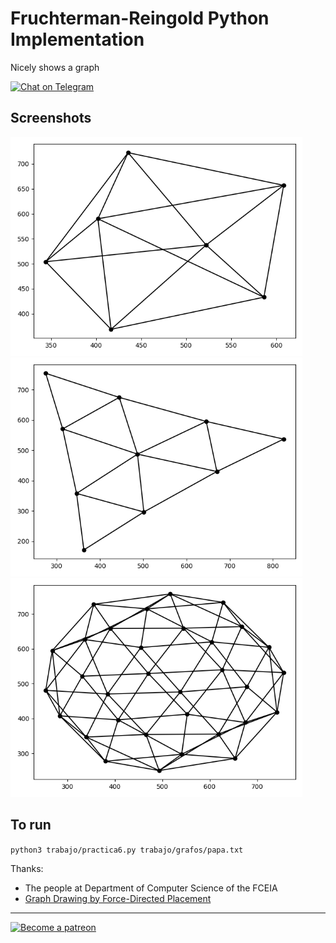 # Fruchterman-Reingold Python Implementation

Nicely shows a graph

[![Chat on Telegram](https://img.shields.io/badge/Chat%20on-Telegram-brightgreen.svg)](https://t.me/EmmanuelsApps)  

## Screenshots
<img src="graph1.png" height="350" /><img src="graph2.png" height="350" /><img src="graph3.png" height="350" />
 
## To run
`python3 trabajo/practica6.py trabajo/grafos/papa.txt`
 
Thanks:
* The people at Department of Computer Science of the FCEIA
* [Graph Drawing by Force-Directed Placement](https://dcc.fceia.unr.edu.ar/sites/default/files/uploads/materias/fruchterman.pdf)
----
<a class="imgpatreon" href="https://www.patreon.com/emmanuelmess" target="_blank">
<img alt="Become a patreon" src="https://user-images.githubusercontent.com/10991116/56376378-07065400-61de-11e9-9583-8ff2148aa41c.png" width=150px></a>
